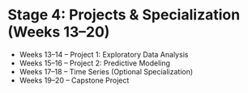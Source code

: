# Stage 4: Projects & Specialization (Weeks 13–20)
- Weeks 13–14 – Project 1: Exploratory Data Analysis
- Weeks 15–16 – Project 2: Predictive Modeling
- Weeks 17–18 – Time Series (Optional Specialization)
- Weeks 19–20 – Capstone Project